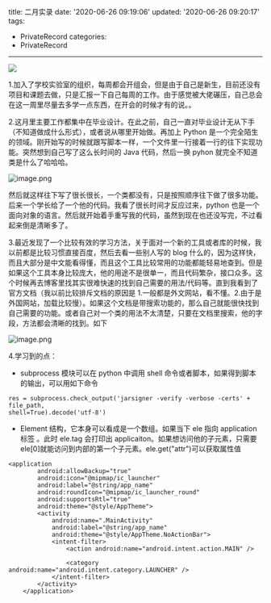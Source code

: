 title: 二月实录
date: '2020-06-26 09:19:06'
updated: '2020-06-26 09:20:17'
tags:
 - PrivateRecord
categories:
 -  PrivateRecord
---
![](https://img.hacpai.com/bing/20181127.jpg?imageView2/1/w/960/h/540/interlace/1/q/100)

1.加入了学校实验室的组织，每周都会开组会，但是由于自己是新生，目前还没有项目和课题去做，只是汇报一下自己每周的工作。由于感觉被大佬碾压，自己总会在这一周里尽量去多学一点东西，在开会的时候才有的说。。

2.这月里主要工作都集中在毕业设计。在此之前，自己一直对毕业设计无从下手（不知道做成什么形式），或者说从哪里开始做。再加上 Python 是一个完全陌生的领域。刚开始写的时候就跟写脚本一样，一个文件里一行接着一行的往下实现功能。突然想到自己写了这么长时间的 Java 代码，然后一换 pyhon 就完全不知道类是什么了哈哈哈。

![](https://img.hacpai.com/file/2020/02/image-83cc81e3.png?imageView2/2/interlace/1/format/webp "image.png")

然后就这样往下写了很长很长，一个类都没有，只是按照顺序往下做了很多功能。后来一个学长给了一个他的代码。我看了很长时间才反应过来，python 也是一个面向对象的语言。然后就开始着手重写我的代码，虽然到现在也还没写完，不过看起来倒是清晰多了。

3.最近发现了一个比较有效的学习方法，关于面对一个新的工具或者库的时候，我以前都是比较习惯直接百度，然后去看一些别人写的 blog 什么的，因为这样快，而且大部分是中文能看得懂，而且这个工具比较常用的功能都能轻易地查到。但是如果这个工具本身比较庞大，他的用途不是很单一，而且代码繁杂，接口众多。这个时候再去博客里找其实很难快速的找到自己需要的用法/代码等。直到我看到了官方文档（我以前比较排斥文档的原因是 1.一般都是外文网站，看不懂。2.由于是外国网站，加载比较慢）。如果这个文档是带搜索功能的，那么自己就能很快找到自己需要的功能。或者自己对一个类的用法不太清楚，只要在文档里搜索，他的字段，方法都会清晰的找到。如下

![](https://img.hacpai.com/file/2020/02/image-4f4820ed.png?imageView2/2/interlace/1/format/webp "image.png")

4.学习到的点：

* subprocess 模块可以在 python 中调用 shell 命令或者脚本，如果得到脚本的输出，可以用如下命令

```
res = subprocess.check_output('jarsigner -verify -verbose -certs' + file_path,
shell=True).decode('utf-8')

```

* Element 结构，它本身可以看成是一个数组。如果当下 ele 指向 application 标签 。此时 ele.tag 会打印出 applicaiton。如果想访问他的子元素，只需要 ele[0]就能访问到内部的第一个子元素。ele.get("attr")可以获取属性值

```
<application
        android:allowBackup="true"
        android:icon="@mipmap/ic_launcher"
        android:label="@string/app_name"
        android:roundIcon="@mipmap/ic_launcher_round"
        android:supportsRtl="true"
        android:theme="@style/AppTheme">
        <activity
            android:name=".MainActivity"
            android:label="@string/app_name"
            android:theme="@style/AppTheme.NoActionBar">
            <intent-filter>
                <action android:name="android.intent.action.MAIN" />

                <category android:name="android.intent.category.LAUNCHER" />
            </intent-filter>
        </activity>
    </application>
```
